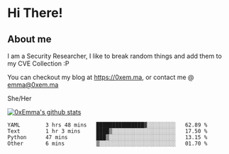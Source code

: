 # Hi There!

## About me
I am a Security Researcher, I like to break random things and add them to my CVE Collection :P 

You can checkout my blog at https://0xem.ma, or contact me @ [emma@0xem.ma](mailto:emma@0xem.ma)

She/Her

[![0xEmma's github stats](https://github-readme-stats.vercel.app/api?username=0xEmma&count_private=true&show_icons=true&theme=dark)](https://github.com/0xEmma)
<!--START_SECTION:waka-->

```text
YAML        3 hrs 48 mins   ███████████████▓░░░░░░░░░   62.89 %
Text        1 hr 3 mins     ████▒░░░░░░░░░░░░░░░░░░░░   17.50 %
Python      47 mins         ███▒░░░░░░░░░░░░░░░░░░░░░   13.15 %
Other       6 mins          ▒░░░░░░░░░░░░░░░░░░░░░░░░   01.70 %
```

<!--END_SECTION:waka-->
